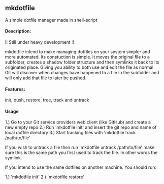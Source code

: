 ## mkdotfile
A simple dotfile manager made in shell-script

#### Description:

!! Still under heavy development !!

mkdotfile intend to make managing dotfiles on your system simpler and more automated. Its constuction is simple. It moves the original file to a subfolder, creates a shadow folder structure and then symlinks it back to its originated place. Giving you ability to both use and edit the file as normal. Git will discover when changes have happened to a file in the subfolder and will only add that file to later be pushed.

#### Features:

init, push, restore, tree, track and untrack

#### Usage

1.) Go to your Git service providers web client (like GitHub) and create a new empty repo
2.) Run 'mkdotfile init' and insert the git repo and name of local dotfile directory
3.) Start tracking files with 'mkdotfile track /path/to/file'

If you wish to untrack a file then run 'mkdotfile untrack /path/to/file' make sure this is
the same path you first used to track the file. In other words the symlink.

If you intend to use the same dotfiles on another machine. You should run:

1.) 'mkdotfile init'
2.) 'mkdotfile restore'
